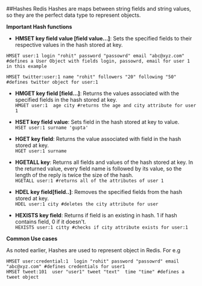 ##Hashes
Redis Hashes are maps between string fields and string values, so they are the perfect data type to represent objects.

__Important Hash functions__

* __HMSET key field value [field value...]__: Sets the specified fields to their respective values in the hash stored at key. 

```
HMSET user:1 login "rohit" password "passowrd" email "abc@xyz.com" #defines a User Object with fields login, passowrd, email for user 1 in this example  

HMSET twitter:user:1 name "rohit" followers "20" following "50" #defines twitter object for user:1
```

* __HMGET key field [field...]__: Returns the values associated with the specified fields in the hash stored at key.  
`HMGET user:1  age city #returns the age and city attribute for user 1`

* __HSET key field value__: Sets field in the hash stored at key to value.  
`HSET user:1 surname 'gupta'`

* __HGET key field__: Returns the value associated with field in the hash stored at key.  
`HGET user:1 surname`

* __HGETALL key__: Returns all fields and values of the hash stored at key. In the returned value, every field name is followed by its value, so the length of the reply is twice the size of the hash.  
`HGETALL user:1 #returns all of the attributes of user 1`

* __HDEL key field[field..]__: Removes the specified fields from the hash stored at key.  
`HDEL user:1 city #deletes the city attribute for user`

* __HEXISTS key field__: Returns if field is an existing in hash. 1 if hash contains field, 0 if it doesn't.  
`HEXISTS user:1 citty #checks if city attribute exists for user:1`

__Common Use cases__

As noted earlier, Hashes are used to represent object in Redis. For e.g
```
HMSET user:credential:1  login "rohit" password "passowrd" email "abc@xyz.com" #defines credentials for user1
HMSET tweet:101  user "user1" tweet "text"  time "time" #defines a tweet object

```



 